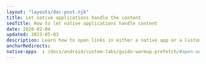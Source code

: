 ```yaml
---
layout: "layouts/doc-post.njk"
title: Let native applications handle the content
seoTitle: How to let native applications handle content
date: 2020-02-04
updated: 2023-05-03
description: Learn how to open links in either a native app or a Custom Tab.
anchorRedirects:
native-apps  : /docs/android/custom-tabs/guide-warmup-prefetch/#open-webpages-in-native-apps
---
```

